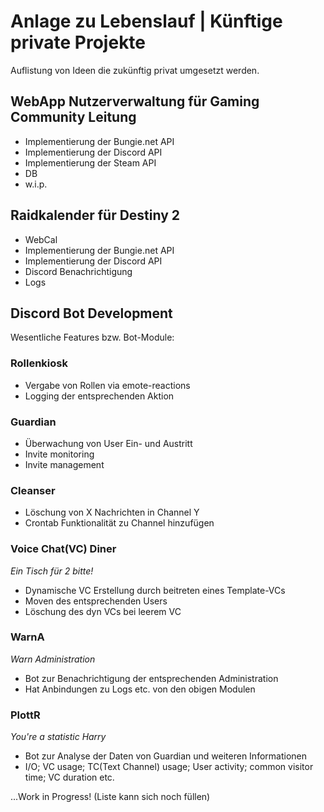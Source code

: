 # Anlage zu Lebenslauf | Künftige private Projekte
Auflistung von Ideen die zukünftig privat umgesetzt werden.


## WebApp Nutzerverwaltung für Gaming Community Leitung
- Implementierung der Bungie.net API
- Implementierung der Discord API
- Implementierung der Steam API
- DB
- w.i.p. 

## Raidkalender für Destiny 2
- WebCal 
- Implementierung der Bungie.net API
- Implementierung der Discord API
- Discord Benachrichtigung
- Logs

## Discord Bot Development
Wesentliche Features bzw. Bot-Module:

### Rollenkiosk 
- Vergabe von Rollen via emote-reactions
- Logging der entsprechenden Aktion

### Guardian
- Überwachung von User Ein- und Austritt
- Invite monitoring
- Invite management

### Cleanser
- Löschung von X Nachrichten in Channel Y
- Crontab Funktionalität zu Channel hinzufügen

### Voice Chat(VC) Diner
*Ein Tisch für 2 bitte!*
- Dynamische VC Erstellung durch beitreten eines Template-VCs 
- Moven des entsprechenden Users
- Löschung des dyn VCs bei leerem VC

### WarnA
*Warn Administration*
- Bot zur Benachrichtigung der entsprechenden Administration
- Hat Anbindungen zu Logs etc. von den obigen Modulen

### PlottR
*You're a statistic Harry*
- Bot zur Analyse der Daten von Guardian und weiteren Informationen
- I/O; VC usage; TC(Text Channel) usage; User activity; common visitor time; VC duration etc.



...Work in Progress! (Liste kann sich noch füllen)
